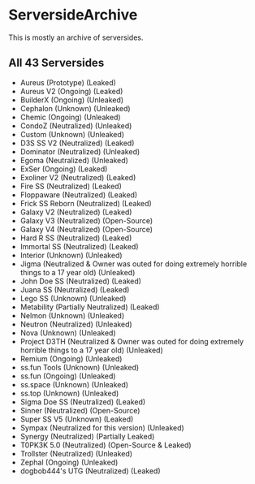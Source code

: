 # ServersideArchive
This is mostly an archive of serversides.
## All 43 Serversides
* Aureus (Prototype) (Leaked)
* Aureus V2 (Ongoing) (Leaked)
* BuilderX (Ongoing) (Unleaked)
* Cephalon (Unknown) (Unleaked)
* Chemic (Ongoing) (Unleaked)
* CondoZ (Neutralized) (Unleaked)
* Custom (Unknown) (Unleaked)
* D3S SS V2 (Neutralized) (Leaked)
* Dominator (Neutralized) (Unleaked)
* Egoma (Neutralized) (Unleaked)
* ExSer (Ongoing) (Leaked)
* Exoliner V2 (Neutralized) (Leaked)
* Fire SS (Neutralized) (Leaked)
* Floppaware (Neutralized) (Leaked)
* Frick SS Reborn (Neutralized) (Leaked)
* Galaxy V2 (Neutralized) (Leaked)
* Galaxy V3 (Neutralized) (Open-Source)
* Galaxy V4 (Neutralized) (Open-Source)
* Hard R SS (Neutralized) (Leaked)
* Immortal SS (Neutralized) (Leaked)
* Interior (Unknown) (Unleaked)
* Jigma (Neutralized & Owner was outed for doing extremely horrible things to a 17 year old) (Unleaked)
* John Doe SS (Neutralized) (Leaked)
* Juana SS (Neutralized) (Leaked)
* Lego SS (Unknown) (Unleaked)
* Metability (Partially Neutralized) (Leaked)
* Nelmon (Unknown) (Unleaked)
* Neutron (Neutralized) (Unleaked)
* Nova (Unknown) (Unleaked)
* Project D3TH (Neutralized & Owner was outed for doing extremely horrible things to a 17 year old) (Unleaked)
* Remium (Ongoing) (Unleaked)
* ss.fun Tools (Unknown) (Unleaked)
* ss.fun (Ongoing) (Unleaked)
* ss.space (Unknown) (Unleaked)
* ss.top (Unknown) (Unleaked)
* Sigma Doe SS (Neutralized) (Leaked)
* Sinner (Neutralized) (Open-Source)
* Super SS V5 (Unknown) (Leaked)
* Sympax (Neutralized for this version) (Unleaked)
* Synergy (Neutralized) (Partially Leaked)
* T0PK3K 5.0 (Neutralized) (Open-Source & Leaked)
* Trollster (Neutralized) (Unleaked)
* Zephal (Ongoing) (Unleaked)
* dogbob444's UTG (Neutralized) (Leaked)
